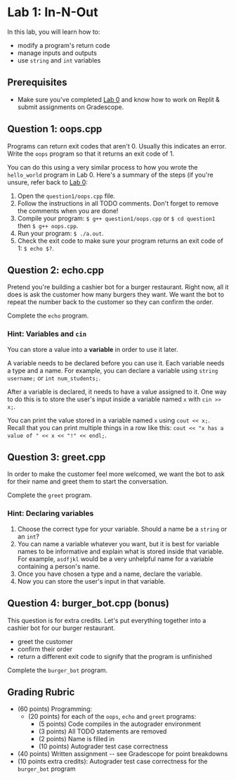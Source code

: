 # Lab 1: In-N-Out

In this lab, you will learn how to:
- modify a program's return code
- manage inputs and outputs
- use `string` and `int` variables

## Prerequisites

- Make sure you've completed [Lab 0](https://github.com/cop-3014c/Lab-0---Hello-World#readme) and know how to work on Replit & submit assignments on Gradescope.

## Question 1: oops.cpp

Programs can return exit codes that aren't 0. Usually this indicates an error. Write the `oops` program so that it returns an exit code of 1.

You can do this using a very similar process to how you wrote the `hello_world`
program in Lab 0. Here's a summary of the steps (if you're unsure, refer back to [Lab 0](https://github.com/cop-3014c/Lab-0---Hello-World#readme):

1. Open the `question1/oops.cpp` file.
2. Follow the instructions in all TODO comments. Don't forget to remove the comments when you are done!
3. Compile your program: `$ g++ question1/oops.cpp` or `$ cd question1` then `$ g++ oops.cpp`.
4. Run your program: `$ ./a.out`.
5. Check the exit code to make sure your program returns an exit code of 1: `$ echo $?`.

## Question 2: echo.cpp

Pretend you're building a cashier bot for a burger restaurant. Right now, all it does is ask the customer how many burgers they want. We want the bot to repeat the number back to the customer so they can confirm the order.

Complete the `echo` program.

### Hint: Variables and `cin`

You can store a value into a **variable** in order to use it later.

A variable needs to be declared before you can use it. Each variable needs a type and a name. For example, you can declare a variable using `string username;` or `int num_students;`.

After a variable is declared, it needs to have a value assigned to it. One way to do this is to store the user's input inside a variable named `x` with `cin >> x;`.

You can print the value stored in a variable named `x` using `cout << x;`. Recall that you can print multiple things in a row like this: `cout << "x has a value of " << x << "!" << endl;`.

## Question 3: greet.cpp

In order to make the customer feel more welcomed, we want the bot to ask for their name and greet them to start the conversation.

Complete the `greet` program.

### Hint: Declaring variables

1. Choose the correct type for your variable. Should a name be a `string` or an `int`?
2. You can name a variable whatever you want, but it is best for variable names to be informative and explain what is stored inside that variable. For example, `asdfjkl` would be a very unhelpful name for a variable containing a person's name.
3. Once you have chosen a type and a name, declare the variable.
4. Now you can store the user's input in that variable.

## Question 4: burger_bot.cpp (bonus)

This question is for extra credits. Let's put everything together into a cashier bot for our burger restaurant.
- greet the customer
- confirm their order
- return a different exit code to signify that the program is unfinished

Complete the `burger_bot` program.

## Grading Rubric

* (60 points) Programming:
    * (20 points) for each of the `oops`, `echo` and `greet` programs:
        * (5 points) Code compiles in the autograder environment
        * (3 points) All TODO statements are removed
        * (2 points) Name is filled in
        * (10 points) Autograder test case correctness
* (40 points) Written assignment -- see Gradescope for point breakdowns
* (10 points extra credits): Autograder test case correctness for the `burger_bot` program

